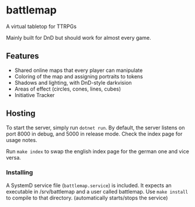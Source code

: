 # battlemap
A virtual tabletop for TTRPGs

Mainly built for DnD but should work for almost every game.

## Features
 - Shared online maps that every player can manipulate
 - Coloring of the map and assigning portraits to tokens
 - Shadows and lighting, with DnD-style darkvision
 - Areas of effect (circles, cones, lines, cubes)
 - Initiative Tracker

## Hosting
To start the server, simply run `dotnet run`.
By default, the server listens on port 8000 in debug, and 5000 in release mode.
Check the index page for usage notes.

Run `make index` to swap the english index page for the german one and vice versa.

### Installing
A SystemD service file (`battlemap.service`) is included.
It expects an executable in /srv/battlemap and a user called battlemap.
Use `make install` to compile to that directory. (automatically starts/stops the service)
